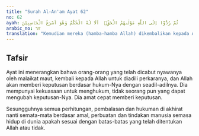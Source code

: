 ```yaml
---
title: "Surah Al-An'am Ayat 62"
no: 62
ayah: ثُمَّ رُدُّوْٓا اِلَى اللّٰهِ مَوْلٰىهُمُ الْحَقِّۗ  اَلَا لَهُ الْحُكْمُ وَهُوَ اَسْرَعُ الْحَاسِبِيْنَ 
arabic_no: ٦٢
translation: "Kemudian mereka (hamba-hamba Allah) dikembalikan kepada Allah, penguasa mereka yang sebenarnya. Ketahuilah bahwa segala hukum (pada hari itu) ada pada-Nya. Dan Dialah pembuat perhitungan yang paling cepat."
---
```


## Tafsir

Ayat ini menerangkan bahwa orang-orang yang telah dicabut nyawanya oleh malaikat maut, kembali kepada Allah untuk diadili perkaranya, dan Allah akan memberi keputusan berdasar hukum-Nya dengan seadil-adilnya. Dia mempunyai kekuasaan untuk menghukum, tidak seorang pun yang dapat mengubah keputusan-Nya. Dia amat cepat memberi keputusan.

Sesungguhnya semua perhitungan, pembalasan dan hukuman di akhirat nanti semata-mata berdasar amal, perbuatan dan tindakan manusia semasa hidup di dunia apakah sesuai dengan batas-batas yang telah ditentukan Allah atau tidak.